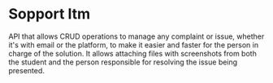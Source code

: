 # Sopport Itm
API that allows CRUD operations to manage any complaint or issue, whether it's with email or the platform, to make it easier and faster for the person in charge of the solution. It allows attaching files with screenshots from both the student and the person responsible for resolving the issue being presented.
